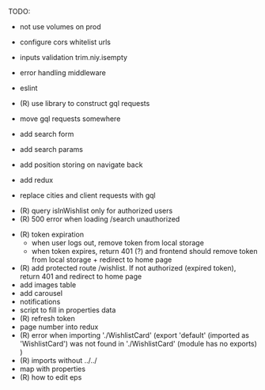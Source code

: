 TODO:

- not use volumes on prod
- configure cors whitelist urls
- inputs validation trim.niy.isempty
- error handling middleware
- eslint
- (R) use library to construct gql requests
- move gql requests somewhere
- add search form
- add search params
- add position storing on navigate back
- add redux

- replace cities and client requests with gql
+ (R) query isInWishlist only for authorized users
+ (R) 500 error when loading /search unauthorized
- (R) token expiration
   - when user logs out, remove token from local storage
   - when token expires, return 401 (?) and frontend should remove token from local storage + redirect to home page
- (R) add protected route /wishlist. If not authorized (expired token), return 401 and redirect to home page
- add images table
- add carousel
- notifications
- script to fill in properties data
- (R) refresh token
- page number into redux
- (R) error when importing './WishlistCard' (export 'default' (imported as 'WishlistCard') was not found in './WishlistCard' (module has no exports)
  )
- (R) imports without ../../
- map with properties
- (R) how to edit eps